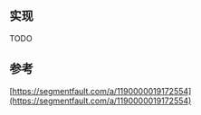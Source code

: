 ## 实现

TODO

## 参考

[https://segmentfault.com/a/1190000019172554](https://segmentfault.com/a/1190000019172554)

